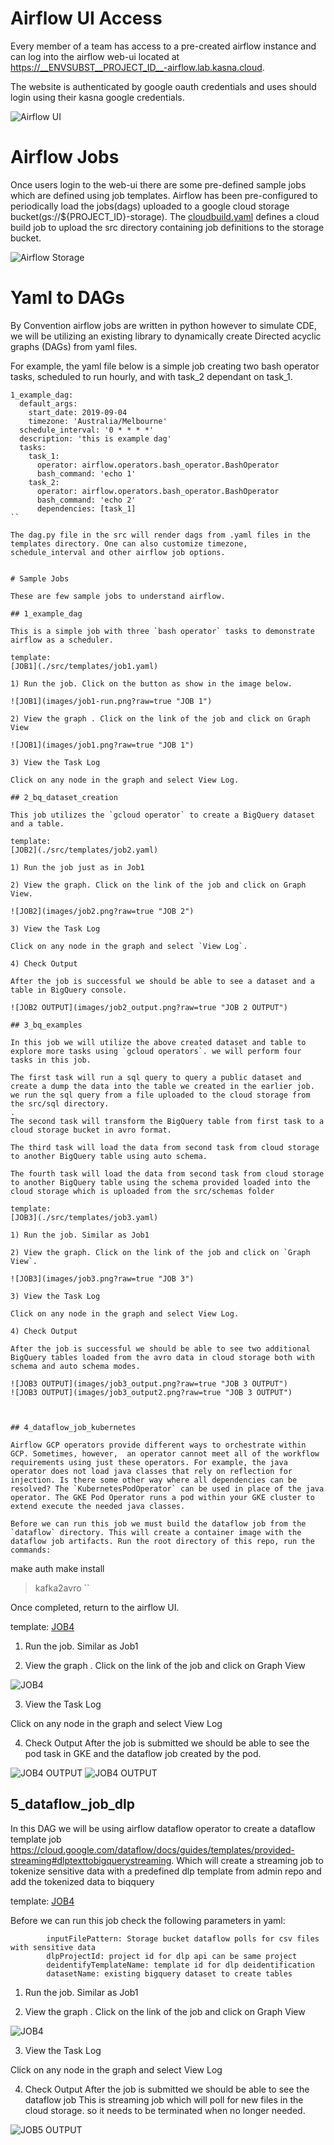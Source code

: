 # Airflow UI Access

Every member of a team has access to a pre-created airflow instance and can log into the airflow web-ui located at https://__ENVSUBST__PROJECT_ID__-airflow.lab.kasna.cloud.

The website is authenticated by google oauth credentials and uses should login using their kasna google credentials.

![Airflow UI](images/airflow-ui.png?raw=true "Airflow UI")

# Airflow Jobs

Once users login to the web-ui there are some pre-defined sample jobs which are defined using job templates. Airflow has been pre-configured to periodically load the jobs(dags) uploaded to a google cloud storage bucket(gs://${PROJECT_ID}-storage). 
The [cloudbuild.yaml](./cloudbuild.yaml) defines a cloud build job to upload the src directory containing job definitions to the storage bucket.

![Airflow Storage](images/dags-storage.png?raw=true "Airflow Storage")

# Yaml to DAGs 

By Convention airflow jobs are written in python however to simulate CDE, we will be utilizing an existing library to dynamically create Directed acyclic graphs (DAGs) from yaml files.

For example, the yaml file below is a simple job creating two bash operator tasks, scheduled to run hourly, and with task_2 dependant on task_1.

```
1_example_dag:
  default_args:
    start_date: 2019-09-04
    timezone: 'Australia/Melbourne' 
  schedule_interval: '0 * * * *'
  description: 'this is example dag'
  tasks:
    task_1:
      operator: airflow.operators.bash_operator.BashOperator
      bash_command: 'echo 1'
    task_2:
      operator: airflow.operators.bash_operator.BashOperator
      bash_command: 'echo 2'
      dependencies: [task_1]
``

The dag.py file in the src will render dags from .yaml files in the templates directory. One can also customize timezone, schedule_interval and other airflow job options.


# Sample Jobs

These are few sample jobs to understand airflow. 

## 1_example_dag

This is a simple job with three `bash operator` tasks to demonstrate airflow as a scheduler.

template:
[JOB1](./src/templates/job1.yaml) 

1) Run the job. Click on the button as show in the image below.

![JOB1](images/job1-run.png?raw=true "JOB 1")

2) View the graph . Click on the link of the job and click on Graph View

![JOB1](images/job1.png?raw=true "JOB 1")

3) View the Task Log

Click on any node in the graph and select View Log.

## 2_bq_dataset_creation

This job utilizes the `gcloud operator` to create a BigQuery dataset and a table.

template:
[JOB2](./src/templates/job2.yaml)

1) Run the job just as in Job1

2) View the graph. Click on the link of the job and click on Graph View.

![JOB2](images/job2.png?raw=true "JOB 2")

3) View the Task Log

Click on any node in the graph and select `View Log`.

4) Check Output

After the job is successful we should be able to see a dataset and a table in BigQuery console.

![JOB2 OUTPUT](images/job2_output.png?raw=true "JOB 2 OUTPUT")

## 3_bq_examples

In this job we will utilize the above created dataset and table to explore more tasks using `gcloud operators`. we will perform four tasks in this job. 

The first task will run a sql query to query a public dataset and create a dump the data into the table we created in the earlier job. we run the sql query from a file uploaded to the cloud storage from the src/sql directory.
.
The second task will transform the BigQuery table from first task to a cloud storage bucket in avro format.

The third task will load the data from second task from cloud storage to another BigQuery table using auto schema.

The fourth task will load the data from second task from cloud storage to another BigQuery table using the schema provided loaded into the cloud storage which is uploaded from the src/schemas folder

template:
[JOB3](./src/templates/job3.yaml)

1) Run the job. Similar as Job1

2) View the graph. Click on the link of the job and click on `Graph View`.

![JOB3](images/job3.png?raw=true "JOB 3")

3) View the Task Log

Click on any node in the graph and select View Log.

4) Check Output

After the job is successful we should be able to see two additional BigQuery tables loaded from the avro data in cloud storage both with schema and auto schema modes.

![JOB3 OUTPUT](images/job3_output.png?raw=true "JOB 3 OUTPUT")
![JOB3 OUTPUT](images/job3_output2.png?raw=true "JOB 3 OUTPUT")



## 4_dataflow_job_kubernetes

Airflow GCP operators provide different ways to orchestrate within GCP. Sometimes, however,  an operator cannot meet all of the workflow requirements using just these operators. For example, the java operator does not load java classes that rely on reflection for injection. Is there some other way where all dependencies can be resolved? The `KubernetesPodOperator` can be used in place of the java operator. The GKE Pod Operator runs a pod within your GKE cluster to extend execute the needed java classes.

Before we can run this job we must build the dataflow job from the `dataflow` directory. This will create a container image with the dataflow job artifacts. Run the root directory of this repo, run the commands:
```
make auth
make install
> kafka2avro
``

Once completed, return to the airflow UI.

template:
[JOB4](./src/templates/job4.yaml)

1) Run the job. Similar as Job1

2) View the graph . Click on the link of the job and click on Graph View

![JOB4](images/job4.png?raw=true "JOB 4")

3) View the Task Log

Click on any node in the graph and select View Log

4) Check Output
After the job is submitted we should be able to see the pod task in GKE and the dataflow job created by the pod.

![JOB4 OUTPUT](images/job4_output.png?raw=true "JOB 4 OUTPUT")
![JOB4 OUTPUT](images/job4_output2.png?raw=true "JOB 4 OUTPUT")


## 5_dataflow_job_dlp

In this DAG we will be using airflow dataflow operator to create a dataflow template job https://cloud.google.com/dataflow/docs/guides/templates/provided-streaming#dlptexttobigquerystreaming. Which will create a streaming job to tokenize sensitive data with a predefined dlp template from admin repo and add the tokenized data to biqquery

template:
[JOB4](./src/templates/job4.yaml)

Before we can run this job check the following parameters in yaml:
```
        inputFilePattern: Storage bucket dataflow polls for csv files with sensitive data
        dlpProjectId: project id for dlp api can be same project
        deidentifyTemplateName: template id for dlp deidentification
        datasetName: existing bigquery dataset to create tables
```

1) Run the job. Similar as Job1

2) View the graph . Click on the link of the job and click on Graph View

![JOB4](images/job5.png?raw=true "JOB 5")

3) View the Task Log

Click on any node in the graph and select View Log

4) Check Output
After the job is submitted we should be able to see the dataflow job
This is streaming job which will poll for new files in the cloud storage. so it needs to be terminated when no longer needed.

![JOB5 OUTPUT](images/job5_output.png?raw=true "JOB 5 OUTPUT")


















